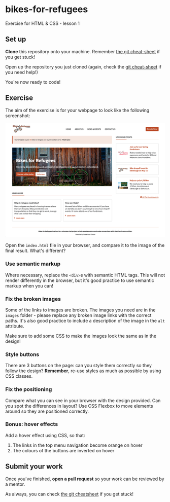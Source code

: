 # bikes-for-refugees
Exercise for HTML & CSS - lesson 1

## Set up

**Clone** this repository onto your machine. Remember [the git cheat-sheet]( https://syllabus.codeyourfuture.io/git/desktop/cheatsheet#i-want-to-get-code-from-a-repo-onto-my-computer-cloning) if you get stuck!

Open up the repository you just cloned (again, check the [git cheat-sheet](https://syllabus.codeyourfuture.io/git/desktop/cheatsheet#i-want-to-open-visual-studio-code-with-code-from-my-repository) if you need help!)

You're now ready to code!

## Exercise

The aim of the exercise is for your webpage to look like the following screenshot:

![Bike For Refugees: final design](bikes-for-refugees_final-design.png)

Open the `index.html` file in your browser, and compare it to the image of the final result. What's different?

### Use semantic markup

Where necessary, replace the `<div>`s with semantic HTML tags. This will not render differently in the browser, but it's good practice to use semantic markup when you can!

### Fix the broken images

Some of the links to images are broken. The images you need are in the `images` folder - please replace any broken image links with the correct paths. 
It's also good practice to include a description of the image in the `alt` attribute. 

Make sure to add some CSS to make the images look the same as in the design!

### Style buttons

There are 3 buttons on the page: can you style them correctly so they follow the design?
**Remember**, re-use styles as much as possible by using CSS classes.

### Fix the positioning

Compare what you can see in your browser with the design provided. Can you spot the differences in layout? Use CSS Flexbox to move elements around so they are positioned correctly.

### Bonus: hover effects

Add a hover effect using CSS, so that:
  1) The links in the top menu navigation become orange on hover
  2) The colours of the buttons are inverted on hover

## Submit your work

Once you've finished, **open a pull request** so your work can be reviewed by a mentor.

As always, you can check [the git cheatsheet](https://syllabus.codeyourfuture.io/git/desktop/cheatsheet#i-want-to-send-my-code-to-volunteers-pushing) if you get stuck!
